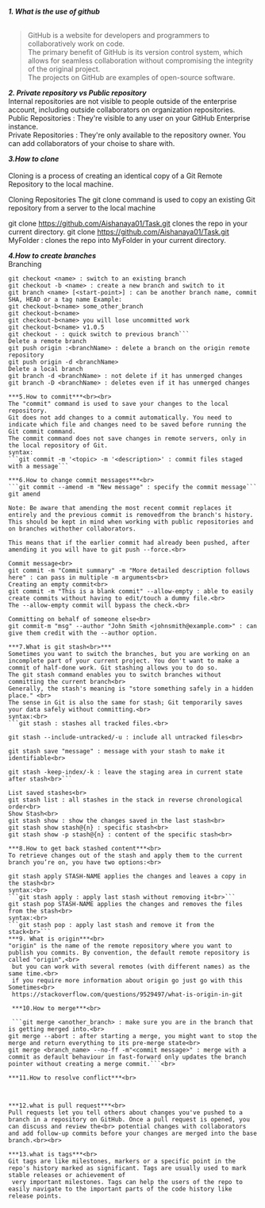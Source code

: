 ***1. What is the use of github*** <br><br>
>GitHub is a website for developers and programmers to collaboratively work on code.<br>
The primary benefit of GitHub is its version control system, which allows for seamless collaboration without compromising the integrity of the original project.<br>
The projects on GitHub are examples of open-source software.<br>

***2. Private repository vs Public repository***<br>
Internal repositories are not visible to people outside of the enterprise account, including outside collaborators on organization repositories.<br>
Public Repositories : They're visible to any user on your GitHub Enterprise instance.<br>
Private Repositories : They're only available to the repository owner. You can add collaborators of your choise to share with.<br>

***3.How to clone***<br><br>
Cloning is a process of creating an identical copy of a Git Remote Repository to the local machine.

Cloning Repositories
The git clone command is used to copy an existing Git repository from a server to the local machine

git clone https://github.com/Aishanaya01/Task.git clones the repo in your current directory.
git clone https://github.com/Aishanaya01/Task.git MyFolder : clones the repo into MyFolder in your current directory.

***4.How to create branches***<br>
Branching<br>
```git branch <name> : create a new branch while staying on the current branch
git checkout <name> : switch to an existing branch
git checkout -b <name> : create a new branch and switch to it
git branch <name> [<start-point>] : can be another branch name, commit SHA, HEAD or a tag name Example:
git checkout-b<name> some_other_branch
git checkout-b<name> 
git checkout-b<name> you will lose uncommitted work
git checkout-b<name> v1.0.5
git checkout - : quick switch to previous branch```
Delete a remote branch
git push origin :<branchName> : delete a branch on the origin remote repository
git push origin -d <branchName>
Delete a local branch
git branch -d <branchName> : not delete if it has unmerged changes
git branch -D <branchName> : deletes even if it has unmerged changes

***5.How to commit***<br><br>
The "commit" command is used to save your changes to the local repository.
Git does not add changes to a commit automatically. You need to indicate which file and changes need to be saved before running the Git commit command.
The commit command does not save changes in remote servers, only in the local repository of Git.
syntax:
```git commit -m '<topic> -m '<description>' : commit files staged with a message```

***6.How to change commit messages***<br>
```git commit --amend -m "New message" : specify the commit message```
git amend

Note: Be aware that amending the most recent commit replaces it entirely and the previous commit is removedfrom the branch's history. This should be kept in mind when working with public repositories and on branches withother collaborators.

This means that if the earlier commit had already been pushed, after amending it you will have to git push --force.<br>

Commit message<br>
git commit -m "Commit summary" -m "More detailed description follows here" : can pass in multiple -m arguments<br>
Creating an empty commit<br>
git commit -m "This is a blank commit" --allow-empty : able to easily create commits without having to edit/touch a dummy file.<br>
The --allow-empty commit will bypass the check.<br>

Committing on behalf of someone else<br>
git commit-m "msg" --author "John Smith <johnsmith@example.com>" : can give them credit with the --author option.

***7.What is git stash<br>*** 
Sometimes you want to switch the branches, but you are working on an incomplete part of your current project. You don't want to make a commit of half-done work. Git stashing allows you to do so. 
The git stash command enables you to switch branches without committing the current branch<br>
Generally, the stash's meaning is "store something safely in a hidden place." <br>
The sense in Git is also the same for stash; Git temporarily saves your data safely without committing.<br>
syntax:<br>
```git stash : stashes all tracked files.<br>

git stash --include-untracked/-u : include all untracked files<br>

git stash save "message" : message with your stash to make it identifiable<br>

git stash -keep-index/-k : leave the staging area in current state after stash<br>```

List saved stashes<br>
git stash list : all stashes in the stack in reverse chronological order<br>
Show Stash<br>
git stash show : show the changes saved in the last stash<br>
git stash show stash@{n} : specific stash<br>
git stash show -p stash@{n} : content of the specific stash<br>  

***8.How to get back stashed content***<br>
To retrieve changes out of the stash and apply them to the current branch you’re on, you have two options:<br>

git stash apply STASH-NAME applies the changes and leaves a copy in the stash<br>
syntax:<br>
```git stash apply : apply last stash without removing it<br>```
git stash pop STASH-NAME applies the changes and removes the files from the stash<br>
syntax:<br>
```git stash pop : apply last stash and remove it from the stack<br>```
***9. What is origin***<br>
"origin" is the name of the remote repository where you want to publish you commits. By convention, the default remote repository is called "origin",<br>
 but you can work with several remotes (with different names) as the same time.<br>
 if you require more information about origin go just go with this Sometimes<br>
 https://stackoverflow.com/questions/9529497/what-is-origin-in-git

 ***10.How to merge***<br>

 ```git merge <another_branch> : make sure you are in the branch that is getting merged into.<br>
git merge --abort : after starting a merge, you might want to stop the merge and return everything to its pre-merge state<br>
git merge <branch_name> --no-ff -m"<commit message>" : merge with a commit as default behaviour in fast-forward only updates the branch pointer without creating a merge commit.```<br>

***11.How to resolve conflict***<br>



***12.what is pull request***<br>
Pull requests let you tell others about changes you've pushed to a branch in a repository on GitHub. Once a pull request is opened, you can discuss and review the<br> potential changes with collaborators and add follow-up commits before your changes are merged into the base branch.<br><br>

***13.what is tags***<br>
Git tags are like milestones, markers or a specific point in the repo's history marked as significant. Tags are usually used to mark stable releases or achievement of
 very important milestones. Tags can help the users of the repo to easily navigate to the important parts of the code history like release points.


